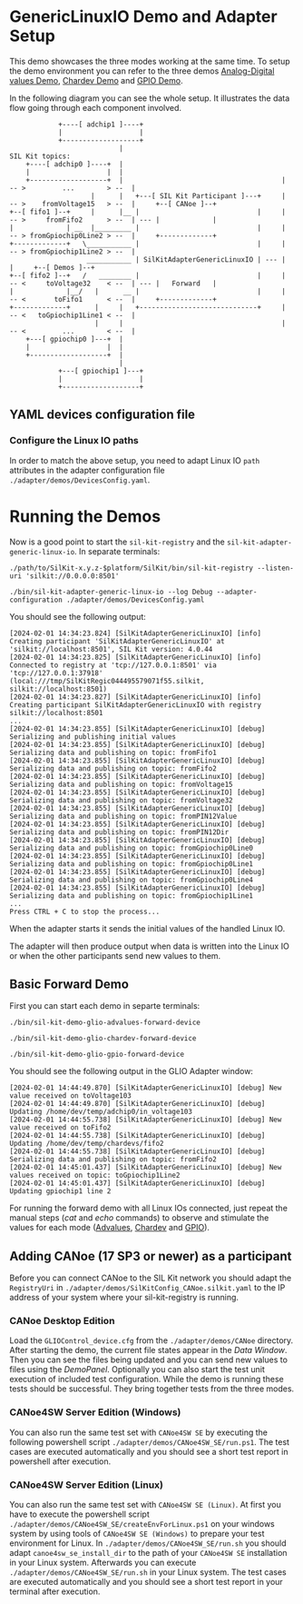 # GenericLinuxIO Demo and Adapter Setup
This demo showcases the three modes working at the same time. To setup the demo environment you can refer to the three demos [Analog-Digital values Demo](../advalues/README.md), [Chardev Demo](../chardev/README.md) and [GPIO Demo](../gpio/README.md).

In the following diagram you can see the whole setup. It illustrates the data flow going through each component involved.
```
            +----[ adchip1 ]----+
            |                   |
            +-------------------+
                           |                                                 SIL Kit topics:
    +----[ adchip0 ]----+  |
    |                   |  |
    +-------------------+  |                                       |  -- >         ...        > --  |
                    |      |   +---[ SIL Kit Participant ]---+     |  -- >    fromVoltage15   > --  |     +--[ CANoe ]--+
+--[ fifo1 ]--+     |      |__ |                             |     |  -- >     fromFifo2      > --  | --- |             |
|             | __  |_________ |                             |     |  -- > fromGpiochip0Line2 > --  |     +-------------+
+-------------+   \___________ |                             |     |  -- > fromGpiochip1Line2 > --  |     
                   ___________ | SilKitAdapterGenericLinuxIO | --- |                                |     +--[ Demos ]--+
+--[ fifo2 ]--+   /   ________ |                             |     |  -- <     toVoltage32    < --  | --- |   Forward   |
|             |__/   |      __ |                             |     |  -- <       toFifo1      < --  |     +-------------+
+-------------+      |     |   +-----------------------------+     |  -- <   toGpiochip1Line1 < --  |
                     |     |                                       |  -- <         ...        < --  |
    +---[ gpiochip0 ]---+  |
    |                   |  |
    +-------------------+  |
                           |
            +---[ gpiochip1 ]---+
            |                   |
            +-------------------+
```

## YAML devices configuration file
### Configure the Linux IO paths
In order to match the above setup, you need to adapt Linux IO ``path`` attributes in the adapter configuration file ``./adapter/demos/DevicesConfig.yaml``. 

# Running the Demos
Now is a good point to start the ``sil-kit-registry`` and the ``sil-kit-adapter-generic-linux-io``. In separate terminals:
```
./path/to/SilKit-x.y.z-$platform/SilKit/bin/sil-kit-registry --listen-uri 'silkit://0.0.0.0:8501'
    
./bin/sil-kit-adapter-generic-linux-io --log Debug --adapter-configuration ./adapter/demos/DevicesConfig.yaml
```

You should see the following output:
```
[2024-02-01 14:34:23.824] [SilKitAdapterGenericLinuxIO] [info] Creating participant 'SilKitAdapterGenericLinuxIO' at 'silkit://localhost:8501', SIL Kit version: 4.0.44
[2024-02-01 14:34:23.825] [SilKitAdapterGenericLinuxIO] [info] Connected to registry at 'tcp://127.0.0.1:8501' via 'tcp://127.0.0.1:37918' (local:///tmp/SilKitRegic044495579071f55.silkit, silkit://localhost:8501)
[2024-02-01 14:34:23.827] [SilKitAdapterGenericLinuxIO] [info] Creating participant SilKitAdapterGenericLinuxIO with registry silkit://localhost:8501
...
[2024-02-01 14:34:23.855] [SilKitAdapterGenericLinuxIO] [debug] Serializing and publishing initial values
[2024-02-01 14:34:23.855] [SilKitAdapterGenericLinuxIO] [debug] Serializing data and publishing on topic: fromFifo1
[2024-02-01 14:34:23.855] [SilKitAdapterGenericLinuxIO] [debug] Serializing data and publishing on topic: fromFifo2
[2024-02-01 14:34:23.855] [SilKitAdapterGenericLinuxIO] [debug] Serializing data and publishing on topic: fromVoltage15
[2024-02-01 14:34:23.855] [SilKitAdapterGenericLinuxIO] [debug] Serializing data and publishing on topic: fromVoltage32
[2024-02-01 14:34:23.855] [SilKitAdapterGenericLinuxIO] [debug] Serializing data and publishing on topic: fromPIN12Value
[2024-02-01 14:34:23.855] [SilKitAdapterGenericLinuxIO] [debug] Serializing data and publishing on topic: fromPIN12Dir
[2024-02-01 14:34:23.855] [SilKitAdapterGenericLinuxIO] [debug] Serializing data and publishing on topic: fromGpiochip0Line0
[2024-02-01 14:34:23.855] [SilKitAdapterGenericLinuxIO] [debug] Serializing data and publishing on topic: fromGpiochip0Line1
[2024-02-01 14:34:23.855] [SilKitAdapterGenericLinuxIO] [debug] Serializing data and publishing on topic: fromGpiochip0Line4
[2024-02-01 14:34:23.855] [SilKitAdapterGenericLinuxIO] [debug] Serializing data and publishing on topic: fromGpiochip1Line1
...
Press CTRL + C to stop the process...
```

When the adapter starts it sends the initial values of the handled Linux IO.

The adapter will then produce output when data is written into the Linux IO or when the other participants send new values to them.

## Basic Forward Demo
First you can start each demo in separte terminals:
```
./bin/sil-kit-demo-glio-advalues-forward-device
    
./bin/sil-kit-demo-glio-chardev-forward-device

./bin/sil-kit-demo-glio-gpio-forward-device
```

You should see the following output in the GLIO Adapter window:
```
[2024-02-01 14:44:49.870] [SilKitAdapterGenericLinuxIO] [debug] New value received on toVoltage103
[2024-02-01 14:44:49.870] [SilKitAdapterGenericLinuxIO] [debug] Updating /home/dev/temp/adchip0/in_voltage103
[2024-02-01 14:44:55.738] [SilKitAdapterGenericLinuxIO] [debug] New value received on toFifo2
[2024-02-01 14:44:55.738] [SilKitAdapterGenericLinuxIO] [debug] Updating /home/dev/temp/chardevs/fifo2
[2024-02-01 14:44:55.738] [SilKitAdapterGenericLinuxIO] [debug] Serializing data and publishing on topic: fromFifo2
[2024-02-01 14:45:01.437] [SilKitAdapterGenericLinuxIO] [debug] New values received on topic: toGpiochip1Line2
[2024-02-01 14:45:01.437] [SilKitAdapterGenericLinuxIO] [debug] Updating gpiochip1 line 2
```

For running the forward demo with all Linux IOs connected, just repeat the manual steps (*cat* and *echo* commands) to observe and stimulate the values for each mode ([Advalues](../advalues/README.md#basic-forward-demo), [Chardev](../chardev/README.md#basic-forward-demo) and [GPIO](../gpio/README.md#basic-forward-demo)).

## Adding CANoe (17 SP3 or newer) as a participant
Before you can connect CANoe to the SIL Kit network you should adapt the ``RegistryUri`` in ``./adapter/demos/SilKitConfig_CANoe.silkit.yaml`` to the IP address of your system where your sil-kit-registry is running.

### CANoe Desktop Edition
Load the ``GLIOControl_device.cfg`` from the ``./adapter/demos/CANoe`` directory. After starting the demo, the current file states appear in the *Data Window*. Then you can see the files being updated and you can send new values to files using the *DemoPanel*. Optionally you can also start the test unit execution of included test configuration. While the demo is running these tests should be successful. They bring together tests from the three modes.

### CANoe4SW Server Edition (Windows)
You can also run the same test set with ``CANoe4SW SE`` by executing the following powershell script ``./adapter/demos/CANoe4SW_SE/run.ps1``. The test cases are executed automatically and you should see a short test report in powershell after execution.

### CANoe4SW Server Edition (Linux)
You can also run the same test set with ``CANoe4SW SE (Linux)``. At first you have to execute the powershell script ``./adapter/demos/CANoe4SW_SE/createEnvForLinux.ps1`` on your windows system by using tools of ``CANoe4SW SE (Windows)`` to prepare your test environment for Linux. In ``./adapter/demos/CANoe4SW_SE/run.sh`` you should adapt ``canoe4sw_se_install_dir`` to the path of your ``CANoe4SW SE`` installation in your Linux system. Afterwards you can execute ``./adapter/demos/CANoe4SW_SE/run.sh`` in your Linux system. The test cases are executed automatically and you should see a short test report in your terminal after execution.
